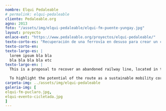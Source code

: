 ```yaml
---
nombre: Elqui Pedaleable
# permalink: elqui-pedaleable
cliente: Pedaleable.org
agno: 2013
foto: "/assets/img/elqui-pedaleable/elqui-fm-puente-yungay.jpg"
layout: proyecto
enlace-ext: "https://www.pedaleable.org/proyectos/elqui-pedaleable/"
texto-corto-es: "Recuperación de una ferrovía en desuso para crear un corredor de movilidad activa en el valle del elqui, región de Coquimbo"
texto-corto-en:
texto-largo-es: |
  lorem ipsum bla bla
  bla bla bla bla etc
texto-largo-en: |
  This is a proposal to recover an abandoned railway line, located in the Elqui Valley, 400 km north of Santiago, into a green corridor. This railway is a branch of the main trunk of Chile, and travels 90 km from the coastal city of La Serena into into Rivadavia, a small village surrounded by high Andean mountains. The particular geographic situation of this railway into a narrow valley made it the only transportation option, and its dismantling left many localities pretty much isolated from development and the tourism, which make up most of the local economy.

  To highlight the potential of the route as a sustainable mobility corridor, Pedaleable.org made a diversity of plans, strategic interventions, events and projects, some of which are: pavilions, bike rides, reports, road signals and wayfinding, websites, publications, surveys and more. Some particular highlights of this work are the biodiversity pavilion, financed by the environment ministry, a complete geospatial survey of the railway with maps and a report made for the government, astronomy bike rides with local scientists and appearances in local and national newspapers and tv channels. Currently, the project needs the approval of the private company that owns the railway, Pedaleable.org has been trying to obtain it since 2015.
carpeta-img: ../assets/img/elqui-pedaleable
galeria-img: [
elqui-fm-puclaro.jpg,
elqui-evento-cicletada.jpg
]
---
```


